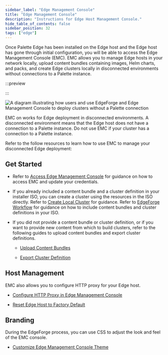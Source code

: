 ```yaml
---
sidebar_label: "Edge Management Console"
title: "Edge Management Console"
description: "Instructions for Edge Host Management Console."
hide_table_of_contents: false
sidebar_position: 32
tags: ["edge"]
---
```


Once Palette Edge has been installed on the Edge host and the Edge host has gone through initial configuration, you will
be able to access the Edge Management Console (EMC). EMC allows you to manage Edge hosts in your network locally, upload
content bundles containing images, Helm charts, and packs, and create Edge clusters locally in disconnected environments
without connections to a Palette instance.

:::preview

:::

![A diagram illustrating how users and use EdgeForge and Edge Management Console to deploy clusters without a Palette connection](/clusters_edge_emc_workflow.png)

EMC on works for Edge deployment in disconnected environments. A disconnected environment means that the Edge host does
not have a connection to a Palette instance. Do not use EMC if your cluster has a connection to a Palette instance.

Refer to the follow resources to learn how to use EMC to manage your disconnected Edge deployment:

## Get Started

- Refer to [Access Edge Management Console](./host-management/access-console.md) for guidance on how to access EMC and
  update your credentials.

- If you already included a content bundle and a cluster definition in your installer ISO, you can create a cluster
  using the resources in the ISO directly. Refer to [Create Local Cluster](./cluster-management/create-cluster.md) for
  guidance. Refer to [EdgeForge Workflow](../edgeforge-workflow/edgeforge-workflow.md) for guidance on how to include
  content bundles and cluster definitions in your ISO.

- If you did not provide a content bundle or cluster definition, or if you want to provide new content from which to
  build clusters, refer to the following guides to upload content bundles and export cluster definitions.

  - [Upload Content Bundles](./cluster-management/upload-content-bundle.md)

  - [Export Cluster Definition](./cluster-management/export-cluster-definition.md)

## Host Management

EMC also allows you to configure HTTP proxy for your Edge host.

- [Configure HTTP Proxy in Edge Management Console](./host-management/configure-proxy.md)

- [Reset Edge Host to Factory Default](./host-management/reset-reboot.md)

## Branding

During the EdgeForge process, you can use CSS to adjust the look and feel of the EMC console.

- [Customize Edge Management Console Theme](./host-management/theming.md)
